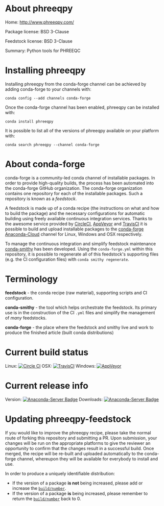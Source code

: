 About phreeqpy
==============

Home: http://www.phreeqpy.com/

Package license: BSD 3-Clause

Feedstock license: BSD 3-Clause

Summary: Python tools for PHREEQC



Installing phreeqpy
===================

Installing phreeqpy from the conda-forge channel can be achieved by adding conda-forge to your channels with:

```
conda config --add channels conda-forge
```

Once the conda-forge channel has been enabled, phreeqpy can be installed with:

```
conda install phreeqpy
```

It is possible to list all of the versions of phreeqpy available on your platform with:

```
conda search phreeqpy --channel conda-forge
```


About conda-forge
=================

conda-forge is a community-led conda channel of installable packages.
In order to provide high-quality builds, the process has been automated into the
conda-forge GitHub organization. The conda-forge organization contains one repository 
for each of the installable packages. Such a repository is known as a *feedstock*.

A feedstock is made up of a conda recipe (the instructions on what and how to build
the package) and the necessary configurations for automatic building using freely
available continuous integration services. Thanks to the awesome service provided by
[CircleCI](https://circleci.com/), [AppVeyor](http://www.appveyor.com/)
and [TravisCI](https://travis-ci.org/) it is possible to build and upload installable
packages to the [conda-forge](https://anaconda.org/conda-forge)
[Anaconda-Cloud](http://docs.anaconda.org/) channel for Linux, Windows and OSX respectively.

To manage the continuous integration and simplify feedstock maintenance
[conda-smithy](http://github.com/conda-forge/conda-smithy) has been developed.
Using the ``conda-forge.yml`` within this repository, it is possible to regenerate all of
this feedstock's supporting files (e.g. the CI configuration files) with ``conda smithy regenerate``.


Terminology
===========

**feedstock** - the conda recipe (raw material), supporting scripts and CI configuration.

**conda-smithy** - the tool which helps orchestrate the feedstock.
                   Its primary use is in the construction of the CI ``.yml`` files
                   and simplify the management of *many* feedstocks.

**conda-forge** - the place where the feedstock and smithy live and work to
                  produce the finished article (built conda distributions)

Current build status
====================
Linux: [![Circle CI](https://circleci.com/gh/conda-forge/phreeqpy-feedstock.svg?style=svg)](https://circleci.com/gh/conda-forge/phreeqpy-feedstock)
OSX: [![TravisCI](https://travis-ci.org/conda-forge/phreeqpy-feedstock.svg?branch=master)](https://travis-ci.org/conda-forge/phreeqpy-feedstock) 
Windows: [![AppVeyor](https://ci.appveyor.com/api/projects/status/github/conda-forge/phreeqpy-feedstock?svg=True)](https://ci.appveyor.com/project/conda-forge/phreeqpy-feedstock/branch/master)

Current release info
====================
Version: [![Anaconda-Server Badge](https://anaconda.org/conda-forge/phreeqpy/badges/version.svg)](https://anaconda.org/conda-forge/phreeqpy)
Downloads: [![Anaconda-Server Badge](https://anaconda.org/conda-forge/phreeqpy/badges/downloads.svg)](https://anaconda.org/conda-forge/phreeqpy)


Updating phreeqpy-feedstock
===========================

If you would like to improve the phreeqpy recipe, please take the normal
route of forking this repository and submitting a PR. Upon submission, your changes will
be run on the appropriate platforms to give the reviewer an opportunity to confirm that the
changes result in a successful build. Once merged, the recipe will be re-built and uploaded
automatically to the conda-forge channel, whereupon they will be available for everybody to
install and use.

In order to produce a uniquely identifiable distribution:
 * If the version of a package **is not** being increased, please add or increase
   the [``build/number``](http://conda.pydata.org/docs/building/meta-yaml.html#build-number-and-string). 
 * If the version of a package **is** being increased, please remember to return
   the [``build/number``](http://conda.pydata.org/docs/building/meta-yaml.html#build-number-and-string)
   back to 0.
